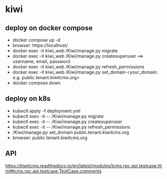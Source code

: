 # kiwi

## deploy on docker compose
- docker compose up -d
- browser: https://localhost/
- docker exec -it kiwi_web /Kiwi/manage.py migrate
- docker exec -it kiwi_web /Kiwi/manage.py createsuperuser ==> username, email, password
- docker exec -it kiwi_web /Kiwi/manage.py refresh_permissions
- docker exec -it kiwi_web /Kiwi/manage.py set_domain <your_domain: e.g. public.tenant.kiwitcms.org>
- docker compose down

## deploy on k8s
- kubectl apply -f deployment.yml
- kubectl exec -it <kiwi-web-pod> -- /Kiwi/manage.py migrate
- kubectl exec -it <kiwi-web-pod> -- /Kiwi/manage.py createsuperuser
- kubectl exec -it <kiwi-web-pod> -- /Kiwi/manage.py refresh_permissions
- /Kiwi/manage.py set_domain public.tenant.kiwitcms.org
- browser: public.tenant.kiwitcms.org

## API
https://kiwitcms.readthedocs.io/en/latest/modules/tcms.rpc.api.testcase.html#tcms.rpc.api.testcase.TestCase.comments
